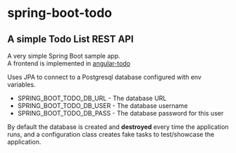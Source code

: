 # spring-boot-todo
## A simple Todo List REST API

A very simple Spring Boot sample app.  
A frontend is implemented in [angular-todo](https://github.com/vdeclerk/angular-todo)

Uses JPA to connect to a Postgresql database configured with env variables.

- SPRING_BOOT_TODO_DB_URL  - The database URL
- SPRING_BOOT_TODO_DB_USER - The database username
- SPRING_BOOT_TODO_DB_PASS - The database password for this user

By default the database is created and **destroyed** every time the application runs, and a configuration class creates fake tasks to test/showcase the application.
